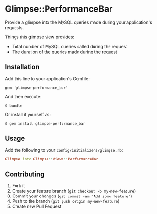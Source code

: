 # Glimpse::PerformanceBar

Provide a glimpse into the MySQL queries made during your application's requests.

Things this glimpse view provides:

- Total number of MySQL queries called during the request
- The duration of the queries made during the request

## Installation

Add this line to your application's Gemfile:

    gem 'glimpse-performance_bar'

And then execute:

    $ bundle

Or install it yourself as:

    $ gem install glimpse-performance_bar

## Usage

Add the following to your `config/initializers/glimpse.rb`: 

```ruby
Glimpse.into Glimpse::Views::PerformanceBar
```

## Contributing

1. Fork it
2. Create your feature branch (`git checkout -b my-new-feature`)
3. Commit your changes (`git commit -am 'Add some feature'`)
4. Push to the branch (`git push origin my-new-feature`)
5. Create new Pull Request

